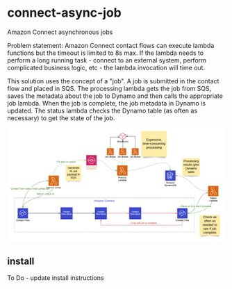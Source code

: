 # connect-async-job

Amazon Connect asynchronous jobs

Problem statement: Amazon Connect contact flows can execute lambda functions but the timeout is limited to 8s max. If the lambda needs to perform a long running task - connect to an external system, perform complicated business logic, etc - the lambda invocation will time out.

This solution uses the concept of a "job". A job is submitted in the contact flow and placed in SQS.  The processing lambda gets the job from SQS, saves the metadata about the job to Dynamo and then calls the appropriate job lambda. When the job is complete, the job metadata in Dynamo is updated.  The status lambda checks the Dynamo table (as often as necessary) to get the state of the job.

![diagram](connect_async_lambda.png)

## install

To Do - update install instructions
